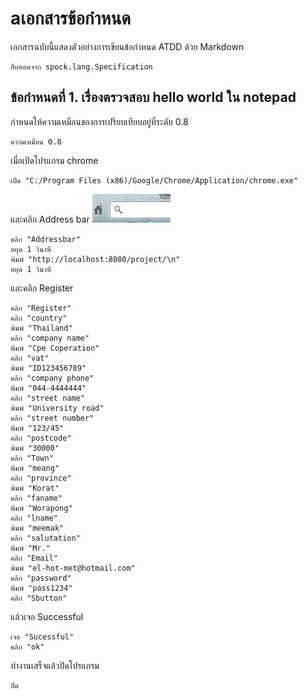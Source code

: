 aเอกสารข้อกำหนด
============

เอกสารฉบับนี้แสดงตัวอย่างการเขียนข้อกำหนด ATDD ด้วย Markdown

    สืบทอดจาก spock.lang.Specification

ข้อกำหนดที่ 1. เรื่องตรวจสอบ hello world ใน notepad
---------------------------------------------

กำหนดให้ความเหมือนของการเปรียบเทียบอยู่ที่ระดับ 0.8

    ความเหมือน 0.8

เมื่อเปิดโปรแกรม chrome

    เปิด "C:/Program Files (x86)/Google/Chrome/Application/chrome.exe"

และคลิก Address bar ![](Addressbar.png)

    คลิก "Addressbar"
    หยุด 1 วินาที
    พิมพ์ "http://localhost:8080/project/\n"
    หยุด 1 วินาที

และคลิก Register

    คลิก "Register"
    คลิก "country"
    พิมพ์ "Thailand"
    คลิก "company name"
    พิมพ์ "Cpe Coperation"
    คลิก "vat"
    พิมพ์ "ID123456789"
    คลิก "company phone"
    พิมพ์ "044-4444444"
    คลิก "street name"
    พิมพ์ "University road"
    คลิก "street number"
    พิมพ์ "123/45"
    คลิก "postcode"
    พิมพ์ "30000"
    คลิก "Town"
    พิมพ์ "meang"
    คลิก "province"
    พิมพ์ "Korat"
    คลิก "faname"
    พิมพ์ "Worapong"
    คลิก "lname"
    พิมพ์ "meemak"
    คลิก "salutation"
    พิมพ์ "Mr."
    คลิก "Email"
    พิมพ์ "el-hot-met@hotmail.com"
    คลิก "password"
    พิมพ์ "pass1234"
    คลิก "Sbutton"

แล้วเจอ Successful

    เจอ "Sucessful"
    คลิก "ok"
    
ทำงานเสร็จแล้วปิดโปรแกรม

    ปิด